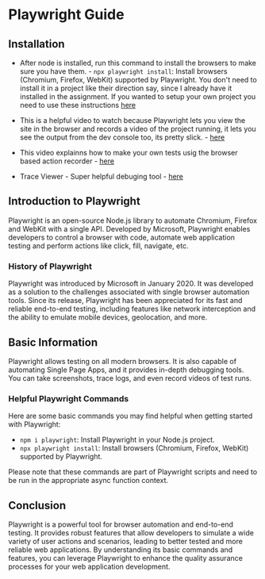 # Playwright Guide

## Installation 
* After node is installed, run this command to install the browsers to make sure you have them. - `npx playwright install`: Install browsers (Chromium, Firefox, WebKit) supported by Playwright.  You don't need to install it in a project like their direction say, since I already have it installed in the assignment.  If you wanted to setup your own project you need to use these instructions [here](https://playwright.dev/docs/intro)

* This is a helpful video to watch because Playwright lets you view the site in the browser and records a video of the project running, it lets you see the output from the dev console too, its pretty slick. - [here](https://playwright.dev/docs/test-ui-mode)

* This video explainns how to make your own tests usig the browser based action recorder - [here](https://playwright.dev/docs/codegen-intro)

* Trace Viewer - Super helpful debuging tool - [here](https://playwright.dev/docs/trace-viewer-intro)


## Introduction to Playwright

Playwright is an open-source Node.js library to automate Chromium, Firefox and WebKit with a single API. Developed by Microsoft, Playwright enables developers to control a browser with code, automate web application testing and perform actions like click, fill, navigate, etc.

### History of Playwright

Playwright was introduced by Microsoft in January 2020. It was developed as a solution to the challenges associated with single browser automation tools. Since its release, Playwright has been appreciated for its fast and reliable end-to-end testing, including features like network interception and the ability to emulate mobile devices, geolocation, and more.

## Basic Information

Playwright allows testing on all modern browsers. It is also capable of automating Single Page Apps, and it provides in-depth debugging tools. You can take screenshots, trace logs, and even record videos of test runs.

### Helpful Playwright Commands

Here are some basic commands you may find helpful when getting started with Playwright:

- `npm i playwright`: Install Playwright in your Node.js project.
- `npx playwright install`: Install browsers (Chromium, Firefox, WebKit) supported by Playwright.

Please note that these commands are part of Playwright scripts and need to be run in the appropriate async function context.

## Conclusion

Playwright is a powerful tool for browser automation and end-to-end testing. It provides robust features that allow developers to simulate a wide variety of user actions and scenarios, leading to better tested and more reliable web applications. By understanding its basic commands and features, you can leverage Playwright to enhance the quality assurance processes for your web application development.
